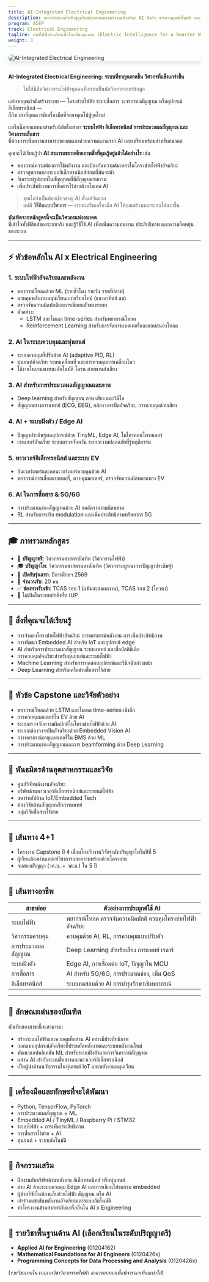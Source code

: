 ```yaml
---
title: AI-Integrated Electrical Engineering
description: ยกระดับระบบไฟฟ้าสู่ยุคใหม่ด้วยพลังของพลังงานอัจฉริยะ AI ฝังตัว การควบคุมอัตโนมัติ และการสื่อสารอัจฉริยะ
program: AIEP
track: Electrical Engineering
tagline: พลังไฟฟ้าอัจฉริยะเพื่อโลกที่ชาญฉลาด (Electric Intelligence for a Smarter World.)
weight: 3
---
```


<img src="../../../../img/banners/electrical-hero.png"
     alt="AI-Integrated Electrical Engineering"
     style="max-width: 100%; height: auto; margin: 0 0 2rem 0; border-radius: 1rem; box-shadow: 0 6px 12px rgba(0,0,0,0.1); display: block;" />


**AI-Integrated Electrical Engineering: ระบบที่ชาญฉลาดขึ้น วิศวกรที่แข็งแกร่งขึ้น**

> ไม่ใช่นิสิตวิศวกรรมไฟฟ้าทุกคนที่อยากเป็นนักวิทยาศาสตร์ข้อมูล

แต่หากคุณกำลังสร้างระบบ — โครงข่ายไฟฟ้า ระบบสื่อสาร วงจรกรองสัญญาณ หรืออุปกรณ์อิเล็กทรอนิกส์ —  
ก็ถึงเวลาที่คุณควรมีเครื่องมือที่จะพาคุณไปสู่ยุคใหม่

แทร็กนี้ออกแบบมาสำหรับนิสิตในสาขา **ระบบไฟฟ้า อิเล็กทรอนิกส์ การประมวลผลสัญญาณ และวิศวกรรมสื่อสาร**  
ที่ต้องการเพิ่มความสามารถของตนเองด้วยความฉลาดจาก AI และเตรียมพร้อมสำหรับอนาคต

คุณจะได้เรียนรู้ว่า **AI สามารถขยายศักยภาพสิ่งที่คุณรู้อยู่แล้วได้อย่างไร** เช่น

- พยากรณ์ความต้องการใช้พลังงาน และป้องกันความล้มเหลวในโครงข่ายไฟฟ้าอัจฉริยะ  
- ตรวจสุขภาพของระบบอิเล็กทรอนิกส์ก่อนที่มันจะพัง  
- วิเคราะห์รูปแบบในสัญญาณที่มีสัญญาณรบกวน  
- เพิ่มประสิทธิภาพการสื่อสารไร้สายด้วยโมเดล AI

> คุณไม่จำเป็นต้องเชี่ยวชาญ AI ตั้งแต่วันแรก  
> แค่มี **วิธีคิดแบบวิศวกร** — เราจะเสริมเครื่องมือ AI ให้คุณสร้างผลกระทบได้มากขึ้น

**บัณฑิตจากหลักสูตรนี้จะเป็นวิศวกรแห่งอนาคต**  
ที่เข้าใจทั้งฟิสิกส์ของระบบจริง และรู้วิธีใช้ AI เพื่อเพิ่มความทนทาน ประสิทธิภาพ และความยืดหยุ่นของระบบ

---

## ⚡ หัวข้อหลักใน AI x Electrical Engineering

### 1. ระบบไฟฟ้าอัจฉริยะและพลังงาน

- พยากรณ์โหลดด้วย ML (รายชั่วโมง รายวัน รายสัปดาห์)  
- ควบคุมพลังงานหมุนเวียนแบบเรียลไทม์ (แสงอาทิตย์ ลม)  
- ตรวจจับความผิดปกติและกรณีแยกตัวของระบบ  
- ตัวอย่าง:  
  - LSTM และโมเดล time-series สำหรับพยากรณ์โหลด  
  - Reinforcement Learning สำหรับการจัดการแบตเตอรี่และตอบสนองโหลด

### 2. AI ในระบบควบคุมและหุ่นยนต์

- ระบบควบคุมที่ปรับด้วย AI (adaptive PID, RL)  
- หุ่นยนต์อัจฉริยะ ระบบเคลื่อนที่ และการควบคุมการเคลื่อนไหว  
- ใช้งานในยานพาหนะอัตโนมัติ โดรน สายพานลำเลียง

### 3. AI สำหรับการประมวลผลสัญญาณและภาพ

- Deep learning สำหรับสัญญาณ ภาพ เสียง และวิดีโอ  
- สัญญาณทางการแพทย์ (ECG, EEG), กล้องวงจรปิดอัจฉริยะ, การควบคุมด้วยเสียง

### 4. AI + ระบบฝังตัว / Edge AI

- ปัญญาประดิษฐ์บนอุปกรณ์ด้วย TinyML, Edge AI, ไมโครคอนโทรลเลอร์  
- เซนเซอร์อัจฉริยะ ระบบตรวจจับควัน ระบบความปลอดภัยที่รู้พฤติกรรม

### 5. พาวเวอร์อิเล็กทรอนิกส์ และระบบ EV

- อินเวอร์เตอร์และคอนเวอร์เตอร์ควบคุมด้วย AI  
- พยากรณ์การเสื่อมแบตเตอรี่, ควบคุมมอเตอร์, ตรวจจับความผิดพลาดของ EV

### 6. AI ในการสื่อสาร & 5G/6G

- การประมาณช่องสัญญาณด้วย AI ลดอัตราความผิดพลาด  
- RL สำหรับการปรับ modulation และเพิ่มประสิทธิภาพทรัพยากร 5G

---

## 🎓 ภาพรวมหลักสูตร

- 🏫 **ปริญญาตรี**: วิศวกรรมศาสตรบัณฑิต (วิศวกรรมไฟฟ้า)  
- 🎓 **ปริญญาโท**: วิศวกรรมศาสตรมหาบัณฑิต (วิศวกรรมบูรณาการปัญญาประดิษฐ์)  
- 📅 **เปิดรับรุ่นแรก**: ปีการศึกษา 2569  
- 👥 **จำนวนรับ**: 20 คน  
- ✅ **ช่องทางรับเข้า**: TCAS รอบ 1 (แฟ้มสะสมผลงาน), TCAS รอบ 2 (โควตา)  
- 🚫 ไม่เปิดในระบบปกติหรือ IUP

---

## 🧠 สิ่งที่คุณจะได้เรียนรู้

- การจำลองโครงข่ายไฟฟ้าอัจฉริยะ การพยากรณ์พลังงาน การเพิ่มประสิทธิภาพ  
- การพัฒนา Embedded AI สำหรับ IoT และอุปกรณ์ edge  
- AI สำหรับการประมวลผลสัญญาณ ระบบแพทย์ และสื่อมัลติมีเดีย  
- การควบคุมอัจฉริยะสำหรับหุ่นยนต์และระบบไฟฟ้า  
- Machine Learning สำหรับการทดสอบอุปกรณ์และวินิจฉัยล่วงหน้า  
- Deep Learning สำหรับเครือข่ายสื่อสารไร้สาย

---

## 🧪 หัวข้อ Capstone และวิจัยตัวอย่าง

- พยากรณ์โหลดด้วย LSTM และโมเดล time-series เชิงลึก  
- การควบคุมมอเตอร์ใน EV ด้วย AI  
- ระบบตรวจจับความผิดปกติในโครงข่ายไฟฟ้าด้วย AI  
- ระบบกล้องวงจรปิดอัจฉริยะด้วย Embedded Vision AI  
- การพยากรณ์อายุแบตเตอรี่ใน BMS ด้วย ML  
- การประมาณช่องสัญญาณและการ beamforming ด้วย Deep Learning

---

## 🤝 พันธมิตรด้านอุตสาหกรรมและวิจัย

- ศูนย์วิจัยพลังงานอัจฉริยะ  
- บริษัทด้านพาวเวอร์อิเล็กทรอนิกส์และรถยนต์ไฟฟ้า  
- สตาร์ทอัปด้าน IoT/Embedded Tech  
- ห้องวิจัยด้านสัญญาณชีวการแพทย์  
- กลุ่มวิจัยสื่อสารไร้สาย

---

## 🔄 เส้นทาง 4+1

- โครงงาน Capstone ปี 4 เชื่อมโยงกับงานวิจัยระดับปริญญาโทในปีที่ 5  
- ผู้เรียนต้องผ่านเกณฑ์วิชาการและความพร้อมด้านโครงงาน  
- จบสองปริญญา (วศ.บ. + วศ.ม.) ใน 5 ปี

---

## 🧭 เส้นทางอาชีพ

| สาขาย่อย              | ตัวอย่างการประยุกต์ใช้ AI                              |
|------------------------|----------------------------------------------------------|
| ระบบไฟฟ้า             | พยากรณ์โหลด ตรวจจับความผิดปกติ ควบคุมโครงข่ายไฟฟ้าอัจฉริยะ |
| วิศวกรรมควบคุม        | ควบคุมด้วย AI, RL, การควบคุมแบบปรับตัว                   |
| การประมวลผลสัญญาณ     | Deep Learning สำหรับเสียง การแพทย์ เรดาร์               |
| ระบบฝังตัว            | Edge AI, การเชื่อมต่อ IoT, ปัญญาใน MCU                  |
| การสื่อสาร             | AI สำหรับ 5G/6G, การประมาณช่อง, เพิ่ม QoS               |
| อิเล็กทรอนิกส์         | ระบบทดสอบด้วย AI การบำรุงรักษาเชิงพยากรณ์               |

---

## 🌟 ลักษณะเด่นของบัณฑิต

บัณฑิตของสาขานี้จะสามารถ:

- สร้างระบบไฟฟ้าและควบคุมที่ผสาน AI อย่างมีประสิทธิภาพ  
- ออกแบบอุปกรณ์อัจฉริยะที่ประหยัดพลังงานและระบบพลังงานใหม่  
- พัฒนาแอปพลิเคชัน ML สำหรับระบบฝังตัวและการวิเคราะห์สัญญาณ  
- ผสาน AI เข้ากับระบบสื่อสารและพาวเวอร์อิเล็กทรอนิกส์  
- เป็นผู้นำด้านนวัตกรรมในหุ่นยนต์ IoT และพลังงานหมุนเวียน

---

## 🧰 เครื่องมือและทักษะที่จะได้พัฒนา

- Python, TensorFlow, PyTorch  
- การประมวลผลสัญญาณ + ML  
- Embedded AI / TinyML / Raspberry Pi / STM32  
- ระบบไฟฟ้า + การเพิ่มประสิทธิภาพ  
- การสื่อสารไร้สาย + AI  
- หุ่นยนต์ + ระบบอัตโนมัติ

---

## 🎒 กิจกรรมเสริม

- ฝึกงานกับบริษัทด้านพลังงาน อิเล็กทรอนิกส์ หรือหุ่นยนต์  
- ค่าย AI ด้านระบบควบคุม Edge AI และการเขียนโปรแกรม embedded  
- ผู้ช่วยวิจัยในห้องแล็บด้านไฟฟ้า สัญญาณ หรือ AI  
- เข้าร่วมแข่งขันพลังงานอัจฉริยะและระบบอัตโนมัติ  
- ทำโครงงานข้ามศาสตร์กับแทร็กอื่นใน AI x Engineering

---

## 🧩 รายวิชาพื้นฐานด้าน AI (เลือกเรียนในระดับปริญญาตรี)

- **Applied AI for Engineering** (01204162)  
- **Mathematical Foundations for AI Engineers** (0120426x)  
- **Programming Concepts for Data Processing and Analysis** (0120426x)

(*รายวิชาภายในจากภาควิชาวิศวกรรมไฟฟ้า สามารถเสนอเพื่อพิจารณาเทียบเท่าได้*)

